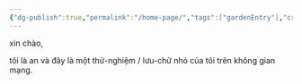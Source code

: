 ```yaml
---
{"dg-publish":true,"permalink":"/home-page/","tags":["gardenEntry"],"created":"2025-08-12T22:09:33.185+07:00","updated":"2025-08-13T21:22:29.274+07:00"}
---
```



xin chào, 

tôi là an và đây là một thử-nghiệm / lưu-chữ nhỏ của tôi trên không gian mạng. 






